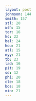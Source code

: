 ```yaml
---
layout: post
johnson: 144
smith: 157
stl: 20
wsh: 15
tor: 16
kc: 22
bal: 24
hou: 21
atl: 15
nyy: 21
tb: 23
lad: 16
pit: 19
sd: 12
phi: 20
cle: 18
bos: 18
min: 21
---
```

